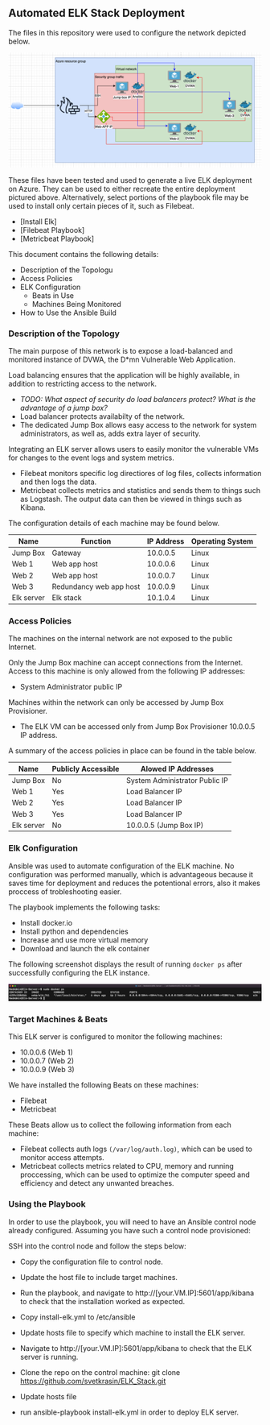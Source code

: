 ## Automated ELK Stack Deployment

The files in this repository were used to configure the network depicted below.

![Network diagram](Images/Network-diagram.png)

These files have been tested and used to generate a live ELK deployment on Azure. They can be used to either recreate the entire deployment pictured above. Alternatively, select portions of the playbook file may be used to install only certain pieces of it, such as Filebeat.

  - [Install Elk]
  - [Filebeat Playbook]
  - [Metricbeat Playbook]

This document contains the following details:
- Description of the Topologu
- Access Policies
- ELK Configuration
  - Beats in Use
  - Machines Being Monitored
- How to Use the Ansible Build


### Description of the Topology

The main purpose of this network is to expose a load-balanced and monitored instance of DVWA, the D*mn Vulnerable Web Application.

Load balancing ensures that the application will be highly available, in addition to restricting access to the network.
- _TODO: What aspect of security do load balancers protect? What is the advantage of a jump box?_
- Load balancer protects availabilty of the network.
- The dedicated Jump Box allows easy access to the network for system administrators, as well as, adds extra layer of security.

Integrating an ELK server allows users to easily monitor the vulnerable VMs for changes to the event logs and system metrics.
- Filebeat monitors specific log directiores of log files, collects information and then logs the data.
- Metricbeat collects metrics and statistics and sends them to things such as Logstash. The output data can then be viewed in things such as Kibana.

The configuration details of each machine may be found below.

| Name       | Function                | IP Address | Operating System |
|------------|-------------------------|------------|------------------|
| Jump Box   | Gateway                 | 10.0.0.5   | Linux            |
| Web 1      | Web app host            | 10.0.0.6   | Linux            |
| Web 2      | Web app host            | 10.0.0.7   | Linux            |
| Web 3      | Redundancy web app host | 10.0.0.9   | Linux            |
| Elk server | Elk stack               | 10.1.0.4   | Linux            |

### Access Policies

The machines on the internal network are not exposed to the public Internet. 

Only the Jump Box machine can accept connections from the Internet. Access to this machine is only allowed from the following IP addresses:
- System Administrator public IP

Machines within the network can only be accessed by Jump Box Provisioner.
- The ELK VM can be accessed only from Jump Box Provisioner 10.0.0.5 IP address.

A summary of the access policies in place can be found in the table below.

| Name       | Publicly Accessible | Alowed IP Addresses            |
|------------|---------------------|--------------------------------|
| Jump Box   | No                  | System Administrator Public IP |
| Web 1      | Yes                 | Load Balancer IP               |
| Web 2      | Yes                 | Load Balancer IP               |
| Web 3      | Yes                 | Load Balancer IP               |
| Elk server | No                  | 10.0.0.5 (Jump Box IP)         |

### Elk Configuration

Ansible was used to automate configuration of the ELK machine. No configuration was performed manually, which is advantageous because it saves time for deployment and reduces the potentional errors, also it makes proccess of trobleshooting easier.

The playbook implements the following tasks:
- Install docker.io
- Install python and dependencies
- Increase and use more virtual memory
- Download and launch the elk container

The following screenshot displays the result of running `docker ps` after successfully configuring the ELK instance.

![Docker_ps](Images/Docker-ps.png)

### Target Machines & Beats
This ELK server is configured to monitor the following machines:
- 10.0.0.6 (Web 1)
- 10.0.0.7 (Web 2)
- 10.0.0.9 (Web 3)

We have installed the following Beats on these machines:
- Filebeat
- Metricbeat

These Beats allow us to collect the following information from each machine:
- Filebeat collects auth logs `(/var/log/auth.log)`, which can be used to monitor access attempts. 
- Metricbeat collects metrics related to CPU, memory and running proccessing, which can be used to optimize the computer speed and efficiency and detect any unwanted breaches.

### Using the Playbook
In order to use the playbook, you will need to have an Ansible control node already configured. Assuming you have such a control node provisioned: 

SSH into the control node and follow the steps below:
- Copy the configuration file to control node.
- Update the host file to include target machines.
- Run the playbook, and navigate to http://[your.VM.IP]:5601/app/kibana to check that the installation worked as expected.

- Copy install-elk.yml to /etc/ansible
- Update hosts file to specify which machine to install the ELK server.
- Navigate to http://[your.VM.IP]:5601/app/kibana to check that the ELK server is running.

- Clone the repo on the control machine: git clone https://github.com/svetkrasin/ELK_Stack.git 
- Update hosts file
- run ansible-playbook install-elk.yml in order to deploy ELK server.
